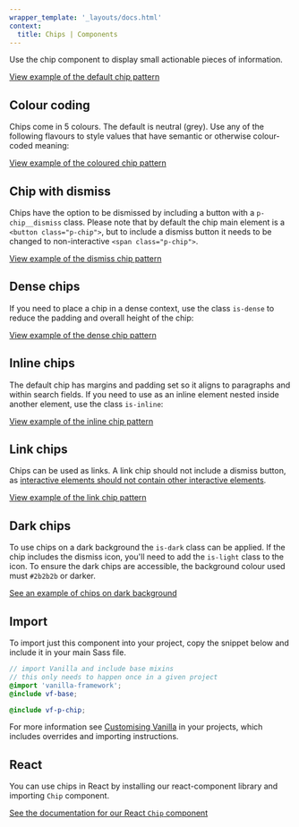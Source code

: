 ```yaml
---
wrapper_template: '_layouts/docs.html'
context:
  title: Chips | Components
---
```


Use the chip component to display small actionable pieces of information.

<div class="embedded-example"><a href="/docs/examples/patterns/chip/default" class="js-example">
View example of the default chip pattern
</a></div>

## Colour coding

Chips come in 5 colours. The default is neutral (grey). Use any of the following flavours to style values that have semantic or otherwise colour-coded meaning:

<div class="embedded-example"><a href="/docs/examples/patterns/chip/colors" class="js-example">
View example of the coloured chip pattern
</a></div>

## Chip with dismiss

Chips have the option to be dismissed by including a button with a `p-chip__dismiss` class. Please note that by default the chip main element is a `<button class="p-chip">`, but to include a dismiss button it needs to be changed to non-interactive `<span class="p-chip">`.

<div class="embedded-example"><a href="/docs/examples/patterns/chip/with-dismiss" class="js-example">
View example of the dismiss chip pattern
</a></div>

## Dense chips

If you need to place a chip in a dense context, use the class `is-dense` to reduce the padding and overall height of the chip:

<div class="embedded-example"><a href="/docs/examples/patterns/chip/dense" class="js-example">
View example of the dense chip pattern
</a></div>

## Inline chips

The default chip has margins and padding set so it aligns to paragraphs and within search fields. If you need to use as an inline element nested inside another element, use the class `is-inline`:

<div class="embedded-example"><a href="/docs/examples/patterns/chip/inline" class="js-example">
View example of the inline chip pattern
</a></div>

## Link chips

Chips can be used as links. A link chip should not include a dismiss button, as [interactive elements should not contain other interactive elements](https://www.w3.org/WAI/WCAG21/Understanding/name-role-value.html).

<div class="embedded-example"><a href="/docs/examples/patterns/chip/link" class="js-example">
View example of the link chip pattern
</a></div>

## Dark chips

To use chips on a dark background the `is-dark` class can be applied. If the chip includes the dismiss icon, you'll need to add the `is-light` class to the icon. To ensure the dark chips are accessible, the background colour used must `#2b2b2b` or darker.

[See an example of chips on dark background](/docs/examples/patterns/chip/default?theme=dark)

## Import

To import just this component into your project, copy the snippet below and include it in your main Sass file.

```scss
// import Vanilla and include base mixins
// this only needs to happen once in a given project
@import 'vanilla-framework';
@include vf-base;

@include vf-p-chip;
```

For more information see [Customising Vanilla](/docs/customising-vanilla/) in your projects, which includes overrides and importing instructions.

## React

You can use chips in React by installing our react-component library and importing `Chip` component.

[See the documentation for our React `Chip` component](https://canonical.github.io/react-components/?path=/docs/components-chip--docs)
